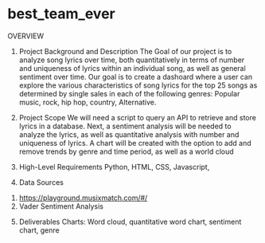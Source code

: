 # best_team_ever

OVERVIEW

1.	Project Background and Description
The Goal of our project is to analyze song lyrics over time, both quantitatively in terms of number and uniqueness of lyrics within an individual song, as well as general sentiment over time. Our goal is to create a dashoard where a user can explore the various characteristics of song lyrics for the top 25 songs as determined by single sales in each of the following genres: Popular music, rock, hip hop, country, Alternative.

2.	Project Scope
We will need a script to query an API to retrieve and store lyrics in a database. Next, a sentiment analysis will be needed to analyze the lyrics, as well as quantitative analysis with number and uniqueness of lyrics. A chart will be created with the option to add and remove trends by genre and time period, as well as a world cloud

3.	High-Level Requirements
Python, HTML, CSS, Javascript, 

4.	Data Sources

1)	https://playground.musixmatch.com/#/
2)	Vader Sentiment Analysis

5.	Deliverables
Charts: Word cloud, quantitative word chart, sentiment chart, genre
